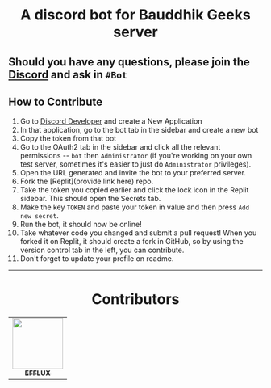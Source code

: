 <h1 align="center">A discord bot for Bauddhik Geeks server</h1>

## Should you have any questions, please join the [Discord](https://discord.gg/atzZYdNMDF) and ask in `#Bot`

## How to Contribute
1. Go to [Discord Developer](https://discord.com/developers/applications) and create a New Application
2. In that application, go to the bot tab in the sidebar and create a new bot
3. Copy the token from that bot
4. Go to the OAuth2 tab in the sidebar and click all the relevant permissions -- `bot` then `Administrator` (if you're working on your own test server, sometimes it's easier to just do `Administrator` privileges).
5. Open the URL generated and invite the bot to your preferred server.
6. Fork the [Replit](provide link here) repo.
7. Take the token you copied earlier and click the lock icon in the Replit sidebar. This should open the Secrets tab.
8. Make the key `TOKEN` and paste your token in value and then press `Add new secret`.
9. Run the bot, it should now be online!
10. Take whatever code you changed and submit a pull request! When you forked it on Replit, it should create a fork in GitHub, so by using the version control tab in the left, you can contribute.
11. Don't forget to update your profile on readme. 
---
<h1 align="center">Contributors</h1>

<table>
  <tr>
    <td align="center"><a href="https://github.com/EFFLUX110"><img src="https://avatars.githubusercontent.com/EFFLUX110" width="100px;" alt=""/><br /><sub><b>EFFLUX</b></sub></a></td>
  
  <!----PASTE_YOUR_CODE_ABOVE_THIS---- -->
  </tr>
</table>
